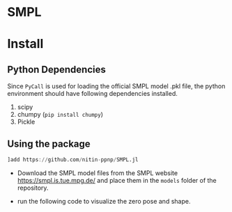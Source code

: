 # SMPL

# Install
## Python Dependencies
Since `PyCall` is used for loading the official SMPL model .pkl file, the python environment should have following dependencies installed. 
1. scipy
2. chumpy (`pip install chumpy`)
3. Pickle

## Using the package
```julia
]add https://github.com/nitin-ppnp/SMPL.jl
```
- Download the SMPL model files from the SMPL website https://smpl.is.tue.mpg.de/ and place them in the `models` folder of the repository.

- run the following code to visualize the zero pose and shape.
```julia

```